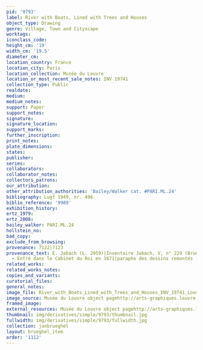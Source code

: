 ```yaml
---
pid: '9793'
label: River with Boats, Lined with Trees and Houses
object_type: Drawing
genre: Village, Town and Cityscape
worktags:
iconclass_code:
height_cm: '19'
width_cm: '19.5'
diameter_cm:
location_country: France
location_city: Paris
location_collection: Musée du Louvre
location_or_most_recent_sale_notes: INV 19741
collection_type: Public
realdate:
medium:
medium_notes:
support: Paper
support_notes:
signature:
signature_location:
support_marks:
further_inscription:
print_notes:
plate_dimensions:
states:
publisher:
series:
collaborators:
collaborator_notes:
collectors_patrons:
our_attribution:
other_attribution_authorities: 'Bailey/Walker cat. #PARI.ML.24'
bibliography: Lugt 1949, nr. 496
biblio_reference: '9989'
exhibition_history:
ertz_1979:
ertz_2008:
bailey_walker: PARI.ML.24
hollstein_no:
bad_copy:
exclude_from_browsing:
provenance: 7122|7123
provenance_text: E. Jabach (L. 2959)|Inventaire Jabach, V, n° 229 (Brueghel le Jeune)
  - Entré dans le Cabinet du Roi en 1671|paraphe des dessins remontés (L.2961)
related_works:
related_works_notes:
copies_and_variants:
curatorial_files:
general_notes:
image_file: River_with_Boats_Lined_with_Trees_and_Houses_INV_19741_Louvre.jpg
image_source: Musée du Louvre object pagehttp://arts-graphiques.louvre.fr/detail/oeuvres/1/109883-Riviere-avec-des-barques-et-des-cannots-bordee-darbres-et-de-maisons
framed_image:
external_resources: Musée du Louvre object pagehttp://arts-graphiques.louvre.fr/detail/oeuvres/1/109883-Riviere-avec-des-barques-et-des-cannots-bordee-darbres-et-de-maisons
thumbnail: img/derivatives/simple/9793/thumbnail.jpg
fullwidth: img/derivatives/simple/9793/fullwidth.jpg
collection: janbrueghel
layout: brueghel_item
order: '1112'
---
```

